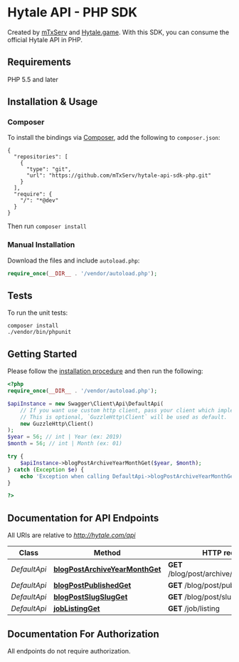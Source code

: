 # Hytale API - PHP SDK

Created by [mTxServ](https://mtxserv.com) and [Hytale.game](https://hytale.game).
With this SDK, you can consume the official Hytale API in PHP.

## Requirements

PHP 5.5 and later

## Installation & Usage
### Composer

To install the bindings via [Composer](http://getcomposer.org/), add the following to `composer.json`:

```
{
  "repositories": [
    {
      "type": "git",
      "url": "https://github.com/mTxServ/hytale-api-sdk-php.git"
    }
  ],
  "require": {
    "/": "*@dev"
  }
}
```

Then run `composer install`

### Manual Installation

Download the files and include `autoload.php`:

```php
require_once(__DIR__ . '/vendor/autoload.php');
```

## Tests

To run the unit tests:

```
composer install
./vendor/bin/phpunit
```

## Getting Started

Please follow the [installation procedure](#installation--usage) and then run the following:

```php
<?php
require_once(__DIR__ . '/vendor/autoload.php');

$apiInstance = new Swagger\Client\Api\DefaultApi(
    // If you want use custom http client, pass your client which implements `GuzzleHttp\ClientInterface`.
    // This is optional, `GuzzleHttp\Client` will be used as default.
    new GuzzleHttp\Client()
);
$year = 56; // int | Year (ex: 2019)
$month = 56; // int | Month (ex: 01)

try {
    $apiInstance->blogPostArchiveYearMonthGet($year, $month);
} catch (Exception $e) {
    echo 'Exception when calling DefaultApi->blogPostArchiveYearMonthGet: ', $e->getMessage(), PHP_EOL;
}

?>
```

## Documentation for API Endpoints

All URIs are relative to *http://hytale.com/api*

Class | Method | HTTP request | Description
------------ | ------------- | ------------- | -------------
*DefaultApi* | [**blogPostArchiveYearMonthGet**](docs/Api/DefaultApi.md#blogpostarchiveyearmonthget) | **GET** /blog/post/archive/{year}/{month}/ | 
*DefaultApi* | [**blogPostPublishedGet**](docs/Api/DefaultApi.md#blogpostpublishedget) | **GET** /blog/post/published | 
*DefaultApi* | [**blogPostSlugSlugGet**](docs/Api/DefaultApi.md#blogpostslugslugget) | **GET** /blog/post/slug/{slug} | 
*DefaultApi* | [**jobListingGet**](docs/Api/DefaultApi.md#joblistingget) | **GET** /job/listing | 


## Documentation For Authorization

 All endpoints do not require authorization.
